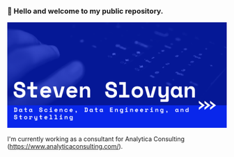 

### 👋  Hello and welcome to my public repository.

![Header](https://github.com/sslovyan/sslovyan/blob/f9180d94e622d592996aa6288069a5882120c3c1/GitHub%20Header.png)

I'm currently working as a consultant for Analytica Consulting (https://www.analyticaconsulting.com/).

<!--
**sslovyan/sslovyan** is a ✨ _special_ ✨ repository because its `README.md` (this file) appears on your GitHub profile.

Here are some ideas to get you started:

- 🔭 I’m currently working on ...
- 🌱 I’m currently learning ...
- 👯 I’m looking to collaborate on ...
- 🤔 I’m looking for help with ...
- 💬 Ask me about ...
- 📫 How to reach me: ...
- 😄 Pronouns: ...
- ⚡ Fun fact: ...
-->
